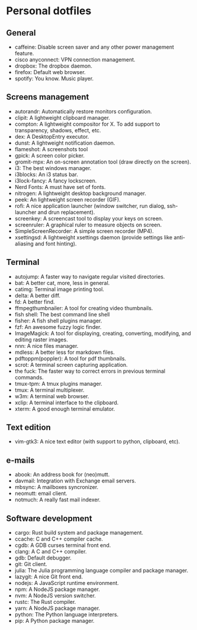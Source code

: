 # Personal dotfiles

## General

- caffeine: Disable screen saver and any other power management feature.
- cisco anyconnect: VPN connection management.
- dropbox: The dropbox daemon.
- firefox: Default web browser.
- spotify: You know. Music player.

## Screens management

- autorandr: Automatically restore monitors configuration.
- clipit: A lightweight clipboard manager.
- compton: A lightweight compositor for X. To add support to transparency, shadows, effect, etc.
- dex: A DesktopEntry executor.
- dunst: A lightweight notification daemon.
- flameshot: A screenshots tool
- gpick: A screen color picker.
- gromit-mpx: An on-screen annotation tool (draw directly on the screen).
- i3: The best windows manager.
- i3blocks: An i3 status bar.
- i3lock-fancy: A fancy lockscreen.
- Nerd Fonts: A must have set of fonts.
- nitrogen: A lightweight desktop background manager.
- peek: An lightweight screen recorder (GIF).
- rofi: A nice application launcher (window switcher, run dialog, ssh-launcher and drun replacement).
- screenkey: A screencast tool to display your keys on screen.
- screenruler: A graphical ruler to measure objects on screen.
- SimpleScreenRecorder: A simple screen recorder (MP4).
- xsettingsd: A lightweight xsettings daemon (provide settings like anti-aliasing and font hinting).

## Terminal

- autojump: A faster way to navigate regular visited directories.
- bat: A better cat, more, less in general.
- catimg: Terminal image printing tool.
- delta: A better diff.
- fd: A better find.
- ffmpegthumbnailer: A tool for creating video thumbnails.
- fish shell: The best command line shell
- fisher: A fish shell plugins manager.
- fzf: An awesome fuzzy logic finder.
- ImageMagick: A tool for displaying, creating, converting, modifying, and editing raster images.
- nnn: A nice files manager.
- mdless: A better less for markdown files.
- pdftoppm(poppler): A tool for pdf thumbnails.
- scrot: A terminal screen capturing application.
- the fuck: The faster way to correct errors in previous terminal commands.
- tmux-tpm: A tmux plugins manager.
- tmux: A terminal multiplexer.
- w3m: A terminal web browser.
- xclip: A terminal interface to the clipboard.
- xterm: A good enough terminal emulator.

## Text edition

- vim-gtk3: A nice text editor (with support to python, clipboard, etc).

## e-mails

- abook: An address book for (neo)mutt.
- davmail: Integration with Exchange email servers.
- mbsync: A mailboxes syncronizer.
- neomutt: email client.
- notmuch: A really fast mail indexer.

## Software development

- cargo: Rust build system and package management.
- ccache: C and C++ compiler cache.
- cgdb: A GDB curses terminal front end.
- clang: A C and C++ compiler.
- gdb: Default debugger.
- git: Git client.
- julia: The Julia programming language compiler and package manager.
- lazygit: A nice Git front end.
- nodejs: A JavaScript runtime environment.
- npm: A NodeJS package manager.
- nvm: A NodeJS version switcher.
- rustc: The Rust compiler.
- yarn: A NodeJS package manager.
- python: The Python language interpreters.
- pip: A Python package manager.
